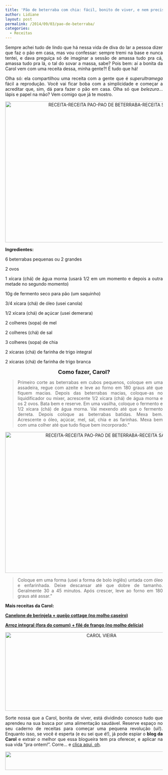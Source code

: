 ```yaml
---
title: 'Pão de beterraba com chia: fácil, bonito de viver, e nem precisa sovar!'
author: Lidiane
layout: post
permalink: /2014/09/03/pao-de-beterraba/
categories:
  - Receitas
---
```

<p align="justify">
  Sempre achei tudo de lindo que há nessa vida de diva do lar a pessoa dizer que faz o pão em casa, mas vou confessar: sempre tremi na base e nunca tentei, e dava preguiça só de imaginar a sessão de amassa tudo pra cá, amassa tudo pra lá, o tal do sovar a massa, sabe? Pois bem: aí a bonita da Carol vem com uma receita dessa, minha gente?! É tudo que há!
</p>

<p align="justify">
  Olha só: ela compartilhou uma receita com a gente que é <em>superultramega</em> fácil a reprodução. Você vai ficar boba com a simplicidade e começar a acreditar que, sim, dá para fazer o pão em casa. Olha só que <em>belezura</em>… lápis e papel na mão? Vem comigo que já te mostro.
</p>

<p align="center">
  <a href="https://www.trololodemulher.com.br/2014/08/RECEITA-RECEITA-PAO-PAO-DE-BETERRABA-RECEITA-SAUDAVEL-RECEITA-FACIL.jpg"><img class="alignnone size-full wp-image-10362" src="https://www.trololodemulher.com.br/2014/08/RECEITA-RECEITA-PAO-PAO-DE-BETERRABA-RECEITA-SAUDAVEL-RECEITA-FACIL.jpg" alt="RECEITA-RECEITA PAO-PAO DE BETERRABA-RECEITA SAUDAVEL-RECEITA FACIL" width="800" height="450" /></a>
</p>

<p align="justify">
  <strong>Ingredientes:</strong>
</p>

<p align="justify">
  6 beterrabas pequenas ou 2 grandes
</p>

<p align="justify">
  2 ovos
</p>

<p align="justify">
  1 xícara (chá) de água morna (usará 1/2 em um momento e depois a outra metade no segundo momento)
</p>

<p align="justify">
  10g de fermento seco para pão (um saquinho)
</p>

<p align="justify">
  3/4 xícara (chá) de óleo (usei canola)
</p>

<p align="justify">
  1/2 xícara (chá) de açúcar (usei demerara)
</p>

<p align="justify">
  2 colheres (sopa) de mel
</p>

<p align="justify">
  2 colheres (chá) de sal
</p>

<p align="justify">
  3 colheres (sopa) de chia
</p>

<p align="justify">
  2 xícaras (chá) de farinha de trigo integral
</p>

<p align="justify">
  2 xícaras (chá) de farinha de trigo branca
</p>

<p align="center">
  <strong><span style="font-size: large;">Como fazer, Carol?</span></strong>
</p>

> <p align="justify">
>   Primeiro corte as beterrabas em cubos pequenos, coloque em uma assadeira, regue com azeite e leve ao forno em 180 graus até que fiquem macias. Depois das beterrabas macias, coloque-as no liquidificador ou mixer, acrescente 1/2 xícara (chá) de água morna e os 2 ovos. Bata bem e reserve. Em uma vasilha, coloque o fermento e 1/2 xícara (chá) de água morna. Vai mexendo até que o fermento derreta. Depois coloque as beterrabas batidas. Mexa bem. Acrescente o óleo, açúcar, mel, sal, chia e as farinhas. Mexa bem com uma colher até que tudo fique bem incorporado.”
> </p>

<p align="center">
  <a href="https://www.trololodemulher.com.br/2014/08/RECEITA-RECEITA-PAO-PAO-DE-BETERRABA-RECEITA-SAUDAVEL-RECEITA-FACIL2.jpg"><img class="alignnone size-full wp-image-10363" src="https://www.trololodemulher.com.br/2014/08/RECEITA-RECEITA-PAO-PAO-DE-BETERRABA-RECEITA-SAUDAVEL-RECEITA-FACIL2.jpg" alt="RECEITA-RECEITA PAO-PAO DE BETERRABA-RECEITA SAUDAVEL-RECEITA FACIL[2]" width="800" height="450" /></a>
</p>

> <p align="justify">
>   Coloque em uma forma (usei a forma de bolo inglês) untada com óleo e enfarinhada. Deixe descansar até que dobre de tamanho. Geralmente 30 a 45 minutos. Após crescer, leve ao forno em 180 graus até assar.”
> </p>

<p align="justify">
  <strong>Mais receitas da Carol:</strong>
</p>

<p align="justify">
  <a href="http://www.trololodemulher.com.br/2014/07/28/canelone-berinjela-queijo/" target="_blank" rel="noopener noreferrer"><strong>Canelone de berinjela + queijo cottage (no molho caseiro)</strong></a>
</p>

<p align="justify">
  <a href="http://www.trololodemulher.com.br/2014/07/14/arroz-integral-file-frango/" target="_blank" rel="noopener noreferrer"><strong>Arroz integral (fora do comum) + filé de frango (no molho delícia)</strong></a>
</p>

<p align="center">
  <a href="https://www.trololodemulher.com.br/2014/07/CAROL-VIEIRA.png"><img class="alignnone size-full wp-image-10204" src="https://www.trololodemulher.com.br/2014/07/CAROL-VIEIRA.png" alt="CAROL VIEIRA" width="600" height="251" /></a>
</p>

<p align="justify">
  Sorte nossa que a Carol, bonita de viver, está dividindo conosco tudo que aprendeu na sua busca por uma alimentação saudável. Reserve espaço no seu caderno de receitas para começar uma pequena revolução (ui!). Enquanto isso, se você é esperta (e eu sei que é!), já pode espiar o <strong>blog da Carol</strong> e extrair o melhor que essa blogueira tem pra oferecer, e aplicar na sua vida “pra ontem!”. Corre… e <a href="http://mundocarolvieira.blogspot.com.br/" target="_blank" rel="noopener noreferrer">clica aqui, oh</a>.
</p>

<p align="center">
  <a href="http://feedburner.google.com/fb/a/mailverify?uri=blogbichafemea&loc=pt_BR" target="_blank" rel="noopener noreferrer"><img class="alignnone size-full wp-image-8451" title="Assine o Bicha Fêmea grátis!" src="https://www.trololodemulher.com.br/2012/01/rodapé.png" alt="" width="600" height="59" /></a>
</p>

<p align="justify">